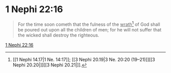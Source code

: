 # 1 Nephi 22:16

> For the time soon cometh that the fulness of the <u>wrath</u>[^a] of God shall be poured out upon all the children of men; for he will not suffer that the wicked shall destroy the righteous.

[1 Nephi 22:16](https://www.churchofjesuschrist.org/study/scriptures/bofm/1-ne/22?lang=eng&id=p16#p16)


[^a]: [[1 Nephi 14.17|1 Ne. 14:17]]; [[3 Nephi 20.19|3 Ne. 20:20 (19–21)]][[3 Nephi 20.20|]][[3 Nephi 20.21|]].  
